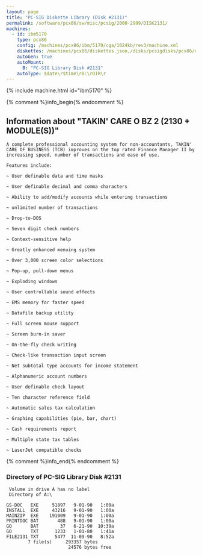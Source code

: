 ```yaml
---
layout: page
title: "PC-SIG Diskette Library (Disk #2131)"
permalink: /software/pcx86/sw/misc/pcsig/2000-2999/DISK2131/
machines:
  - id: ibm5170
    type: pcx86
    config: /machines/pcx86/ibm/5170/cga/1024kb/rev3/machine.xml
    diskettes: /machines/pcx86/diskettes.json,/disks/pcsigdisks/pcx86/diskettes.json
    autoGen: true
    autoMount:
      B: "PC-SIG Library Disk #2131"
    autoType: $date\r$time\rB:\rDIR\r
---
```


{% include machine.html id="ibm5170" %}

{% comment %}info_begin{% endcomment %}

## Information about "TAKIN' CARE O BZ 2 (2130 + MODULE(S))"

    A complete professional accounting system for non-accountants, TAKIN'
    CARE OF BUSINESS (TCB) improves on the top rated Finance Manager II by
    increasing speed, number of transactions and ease of use.
    
    Features include:
    
    ~ User definable data and time masks
    
    ~ User definable decimal and comma characters
    
    ~ Ability to add/modify accounts while entering transactions
    
    ~ unlimited number of transactions
    
    ~ Drop-to-DOS
    
    ~ Seven digit check numbers
    
    ~ Context-sensitive help
    
    ~ Greatly enhanced menuing system
    
    ~ Over 3,000 screen color selections
    
    ~ Pop-up, pull-down menus
    
    ~ Exploding windows
    
    ~ User controllable sound effects
    
    ~ EMS memory for faster speed
    
    ~ Datafile backup utility
    
    ~ Full screen mouse support
    
    ~ Screen burn-in saver
    
    ~ On-the-fly check writing
    
    ~ Check-like transaction input screen
    
    ~ Net subtotal type accounts for income statement
    
    ~ Alphanumeric account numbers
    
    ~ User definable check layout
    
    ~ Ten character reference field
    
    ~ Automatic sales tax calculation
    
    ~ Graphing capabilities (pie, bar, chart)
    
    ~ Cash requirements report
    
    ~ Multiple state tax tables
    
    ~ LaserJet compatible checks
{% comment %}info_end{% endcomment %}


### Directory of PC-SIG Library Disk #2131

     Volume in drive A has no label
     Directory of A:\

    GS-DOC   EXE     51897   9-01-90   1:00a
    INSTALL  EXE     43216   9-01-90   1:00a
    MAINZIP  EXE    191009   9-01-90   1:00a
    PRINTDOC BAT       488   9-01-90   1:00a
    GO       BAT        37   6-21-90  10:39a
    GO       TXT      1233   1-01-80   1:41a
    FILE2131 TXT      5477  11-09-90   8:52a
            7 file(s)     293357 bytes
                           24576 bytes free
